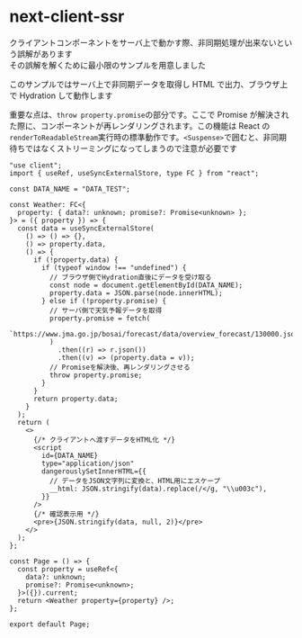 # next-client-ssr

クライアントコンポーネントをサーバ上で動かす際、非同期処理が出来ないという誤解があります  
その誤解を解くために最小限のサンプルを用意しました

このサンプルではサーバ上で非同期データを取得し HTML で出力、ブラウザ上で Hydration して動作します

重要な点は、`throw property.promise`の部分です。ここで Promise が解決された際に、コンポーネントが再レンダリングされます。この機能は React の`renderToReadableStream`実行時の標準動作です。`<Suspense>`で囲むと、非同期待ちではなくストリーミングになってしまうので注意が必要です

```tsx
"use client";
import { useRef, useSyncExternalStore, type FC } from "react";

const DATA_NAME = "DATA_TEST";

const Weather: FC<{
  property: { data?: unknown; promise?: Promise<unknown> };
}> = ({ property }) => {
  const data = useSyncExternalStore(
    () => () => {},
    () => property.data,
    () => {
      if (!property.data) {
        if (typeof window !== "undefined") {
          // ブラウザ側でHydration直後にデータを受け取る
          const node = document.getElementById(DATA_NAME);
          property.data = JSON.parse(node.innerHTML);
        } else if (!property.promise) {
          // サーバ側で天気予報データを取得
          property.promise = fetch(
            `https://www.jma.go.jp/bosai/forecast/data/overview_forecast/130000.json`
          )
            .then((r) => r.json())
            .then((v) => (property.data = v));
          // Promiseを解決後、再レンダリングさせる
          throw property.promise;
        }
      }
      return property.data;
    }
  );
  return (
    <>
      {/* クライアントへ渡すデータをHTML化 */}
      <script
        id={DATA_NAME}
        type="application/json"
        dangerouslySetInnerHTML={{
          // データをJSON文字列に変換と、HTML用にエスケープ
          __html: JSON.stringify(data).replace(/</g, "\\u003c"),
        }}
      />
      {/* 確認表示用 */}
      <pre>{JSON.stringify(data, null, 2)}</pre>
    </>
  );
};

const Page = () => {
  const property = useRef<{
    data?: unknown;
    promise?: Promise<unknown>;
  }>({}).current;
  return <Weather property={property} />;
};

export default Page;
```
